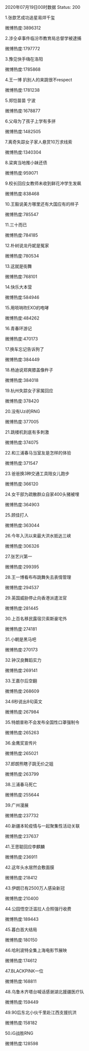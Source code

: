 2020年07月19日00时数据
Status: 200

1.张歆艺成功追星易烊千玺

微博热度:3896312

2.涉仝卓事件临汾市教育局总督学被逮捕

微博热度:1797772

3.豫见快手嗨在洛阳

微博热度:1785868

4.王一博 扒别人的来跳很不respect

微博热度:1781238

5.郑恺苗苗 宁波

微博热度:1678877

6.父母为了孩子上学有多拼

微博热度:1482505

7.离奇失踪女子家人悬赏10万求线索

微博热度:1340304

8.梁爽当地推小妹还债

微博热度:959071

9.校长回应女教师未收到鲜花冲学生发飙

微博热度:838468

10.王毅说美方哪里还有大国应有的样子

微博热度:785547

11.三十而已

微博热度:784185

12.朴树说龙丹妮是冤家

微博热度:780534

13.这就是街舞

微博热度:768101

14.快乐大本营

微博热度:584946

15.用唢呐吹EXO的咆哮

微博热度:484262

16.青春环游记

微博热度:470173

17.换车忘记告诉狗了

微博热度:384449

18.杨迪说郑爽膝盖像杵子

微博热度:384018

19.杭州失踪女子家属回应

微博热度:378420

20.没有Uzi的RNG

微博热度:377005

21.跳楼机到底有多刺激

微博热度:374075

22.和三浦春马当室友是怎样的体验

微博热度:371547

23.爸爸换3种交通工具陪女儿跑步

微博热度:366120

24.女干部为疏散群众自家400头猪被埋

微博热度:364903

25.顾佳打人

微博热度:363044

26.今年入汛以来最大洪水抵达三峡

微博热度:306326

27.张艺兴第一

微博热度:299395

28.王一博看布布跳舞失去表情管理

微博热度:294537

29.英国威胁停止向香港派遣法官

微博热度:281445

30.上百名移民露宿贝索斯豪宅外

微博热度:274181

31.小朝是黑马吧

微博热度:270173

32.钟汉良舞蹈实力

微博热度:269141

33.王嘉尔后空翻

微博热度:268609

34.6秒说出8句英文

微博热度:267984

35.特朗普称不会发布全国性口罩强制令

微博热度:265263

36.金鹰奖宣传片

微博热度:265021

37.郎朗熊瞎子跳无价之姐

微博热度:263799

38.三浦春马死亡

微博热度:255644

39.广州漫展

微博热度:237732

40.新疆本轮疫情与一起聚集性活动关联

微博热度:237637

41.王思聪回应李麒麟

微博热度:236911

42.这年头水居然会敷面膜

微博热度:218412

43.伊朗已有2500万人感染新冠

微博热度:210400

44.公园悟空泛滥拉人合照强行收费

微博热度:189443

45.暮白首大结局

微博热度:180150

46.哈利波特全集上海电影节展映

微博热度:174612

47.BLACKPINK一位

微博热度:168811

48.乌鲁木齐塔台喊话感谢湖北援疆医疗队

微博热度:159449

49.90后东北小伙千里赴江西支援抗洪

微博热度:158182

50.iG战胜RNG

微博热度:128598

